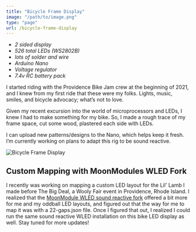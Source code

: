 ```yaml
---
title: "Bicycle Frame Display"
image: "/path/to/image.png"
type: "page"
url: /bicycle-frame-display 
---
```


- *2 sided display*
- *526 total LEDs (WS2802B)*
- *lots of solder and wire*
- *Arduino Nano*
- *Voltage regulator*
- *7.4v RC battery pack*


I started riding with the Providence Bike Jam crew at the beginning of 2021, and I knew from my first ride that these were my folks. Lights, music, smiles, and bicycle advocacy; what’s not to love.

Given my recent excursion into the world of microprocessors and LEDs, I knew I had to make something for my bike. So, I made a rough trace of my frame space, cut some wood, plastered each side with LEDs. 

I can upload new patterns/designs to the Nano, which helps keep it fresh. I’m currently working on plans to adapt this rig to be sound reactive. 

![Bicycle Frame Display](/bicycleframedisplay.jpg)

## Custom Mapping with MoonModules WLED Fork

I recently was working on mapping a custom LED layout for the Lil' Lamb I made before The Big Deal, a Wooly Fair event in Providence, Rhode Island. I realized that the [MoonModule WLED sound reactive fork](https://mm.kno.wled.ge "link to MoonModule WLED sound reactive fork")  offered a bit more for me and my oddball LED layouts, and figured out that the way for me to map it was with a 22-gaps.json file. Once I figured that out, I realized I could run the same sound reactive WLED installation on this bike LED display as well. Stay tuned for more updates! 
